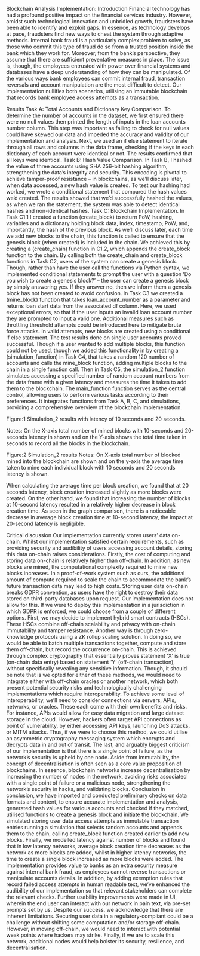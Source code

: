 Blockchain Analysis Implementation:
Introduction
Financial technology has had a profound positive impact on the financial services industry. However, amidst such technological innovation and unbridled growth, fraudsters have been able to identify and exploit gaps. In essence, as technology develops at pace, fraudsters find new ways to cheat the system through adaptive methods. Internal bank fraud is a particularly complex problem to solve, as those who commit this type of fraud do so from a trusted position inside the bank which they work for. Moreover, from the bank’s perspective, they assume that there are sufficient preventative measures in place. 
The issue is, though, the employees entrusted with power over financial systems and databases have a deep understanding of how they can be manipulated. Of the various ways bank employees can commit internal fraud, transaction reversals and account manipulation are the most difficult to detect. Our implementation nullifies both scenarios, utilising an immutable blockchain that records bank employee access attempts as a transaction. 

Results
Task A: Total Accounts and Dictionary Key Comparison.
To determine the number of accounts in the dataset, we first ensured there were no null values then printed the length of inputs in the loan accounts number column. This step was important as failing to check for null values could have skewed our data and impeded the accuracy and validity of our implementation and analysis. Next, we used an if else statement to iterate through all rows and columns in the data frame, checking if the keys in each dictionary of each account were identical or not. The results confirmed that all keys were identical.
Task B: Hash Value Comparison.
In Task B, I hashed the value of three accounts using SHA 256-bit hashing algorithm, strengthening the data’s integrity and security. This encoding is pivotal to achieve tamper-proof resistance – in blockchains, as we’ll discuss later, when data accessed, a new hash value is created. To test our hashing had worked, we wrote a conditional statement that compared the hash values we’d created. The results showed that we’d successfully hashed the values, as when we ran the statement, the system was able to detect identical hashes and non-identical hashes.
Task C: Blockchain Implementation.
In Task C1.1 I created a function (create_block) to return PoW, hashing, variables and a dictionary holding block data, index, timestamp, PoW, and, importantly, the hash of the previous block. As we’ll discuss later, each time we add new blocks to the chain, this function is called to ensure that the genesis block (when created) is included in the chain. We achieved this by creating a (create_chain) function in C1.2, which appends the create_block function to the chain.
By calling both the create_chain and create_block functions in Task C2, users of the system can create a genesis block. Though, rather than have the user call the functions via Python syntax, we implemented conditional statements to prompt the user with a question ‘Do you wish to create a genesis block?’ – the user can create a genesis block by simply answering yes. If they answer no, then we inform them a genesis block has not been created to avoid confusion.
In Task C3 we created a (mine_block) function that takes loan_account_number as a parameter and returns loan start data from the associated df column. Here, we used exceptional errors, so that if the user inputs an invalid loan account number they are prompted to input a valid one. Additional measures such as throttling threshold attempts could be introduced here to mitigate brute force attacks. In valid attempts, new blocks are created using a conditional if else statement. The test results done on single user accounts proved successful. 
Though if a user wanted to add multiple blocks, this function could not be used, though we added this functionality in by creating a (simulation_function) in Task C4, that takes a random 120 number of accounts and calls the mine_block function, adding multiple blocks to the chain in a single function call.
Then in Task C5, the simulation_2 function simulates accessing a specified number of random account numbers from the data frame with a given latency and measures the time it takes to add them to the blockchain. The main_function function serves as the central control, allowing users to perform various tasks according to their preferences. It integrates functions from Task A, B, C, and simulations, providing a comprehensive overview of the blockchain implementation.

Figure:1 Simulation_2 results with latency of 10 seconds and 20 seconds.


Notes: On the X-axis total number of mined blocks with 10-seconds and 20-seconds latency in shown and on the Y-axis shows the total time taken in seconds to record all the blocks in the blockchain.


Figure:2 Simulation_2 results 
Notes: On X-axis total number of blocked mined into the blockchain are shown and on the y-axis the average time taken to mine each individual block with 10 seconds and 20 seconds latency is shown.

When calculating the average time per block creation, we found that at 20 seconds latency, block creation increased slightly as more blocks were created. On the other hand, we found that increasing the number of blocks at 10-second latency resulted in a relatively higher decrease in block creation time. As seen in the graph comparison, there is a noticeable decrease in average block creation time at 10-second latency, the impact at 20-second latency is negligible. 

Critical discussion
Our implementation currently stores users’ data on-chain. Whilst our implementation satisfied certain requirements, such as providing security and audibility of users accessing account details, storing this data on-chain raises considerations. Firstly, the cost of computing and storing data on-chain is relatively higher than off-chain. In addition, as new blocks are mined, the computational complexity required to mine new blocks increases. 
In a proof-of-work system such as ours, the additional amount of compute required to scale the chain to accommodate the bank’s future transaction data may lead to high costs. 
Storing user data on-chain breaks GDPR convention, as users have the right to destroy their data stored on third-party databases upon request. Our implementation does not allow for this. If we were to deploy this implementation in a jurisdiction in which GDPR is enforced, we could choose from a couple of different options. First, we may decide to implement hybrid smart contracts (HSCs). These HSCs combine off-chain scalability and privacy with on-chain immutability and tamper resistance.
Another way is through zero-knowledge protocols using a ZK rollup scaling solution. 
In doing so, we would be able to batch multiple transactions together, compute and store them off-chain, but record the occurrence on-chain. This is achieved through complex cryptography that essentially proves statement ‘X’ is true (on-chain data entry) based on statement ‘Y’ (off-chain transaction), without specifically revealing any sensitive information. 
Though, it should be note that is we opted for either of these methods, we would need to integrate either with off-chain oracles or another network, which both present potential security risks and technologically challenging implementations which require interoperability. 
To achieve some level of interoperability, we’ll need to consider connections via servers, APIs, networks, or oracles. These each come with their own benefits and risks. For instance, APIs would allow for easy data migration and large dataset storage in the cloud. However, hackers often target API connections as point of vulnerability, by either accessing API keys, launching DoS attacks, or MITM attacks. Thus, if we were to choose this method, we could utilise an asymmetric cryptography messaging system which encrypts and decrypts data in and out of transit. 
The last, and arguably biggest criticism of our implementation is that there is a single point of failure, as the network’s security is upheld by one node. Aside from immutability, the concept of decentralisation is often seen as a core value proposition of blockchains. In essence, blockchain networks increase decentralisation by increasing the number of nodes in the network, avoiding risks associated with a single point of failure or a malicious node, strengthening the network’s security in hacks, and validating blocks.
Conclusion
In conclusion, we have imported and conducted preliminary checks on data formats and content, to ensure accurate implementation and analysis, generated hash values for various accounts and checked if they matched, utilised functions to create a genesis block and initiate the blockchain. We simulated storing user data access attempts as immutable transaction entries running a simulation that selects random accounts and appends them to the chain, calling create_block function created earlier to add new blocks. 
Finally, we modelled latency against number of blocks and found that in low latency networks, average block creation time decreases as the network as more blocks are added, whilst in higher latency networks, the time to create a single block increased as more blocks were added. 
The implementation provides value to banks as an extra security measure against internal bank fraud, as employees cannot reverse transactions or manipulate accounts details. In addition, by adding exemption rules that record failed access attempts in human readable text, we’ve enhanced the audibility of our implementation so that relevant stakeholders can complete the relevant checks. 
Further usability improvements were made in UI, wherein the end user can interact with our network in pain text, via pre-set prompts set by us. Despite our success, we acknowledge that there are inherent limitations. Securing user data in a regulatory-compliant could be a challenge without shifting some computation and/or storage off-chain. However, in moving off-chain, we would need to interact with potential weak points where hackers may strike. Finally, if we are to scale this network, additional nodes would help bolster its security, resilience, and decentralisation.
